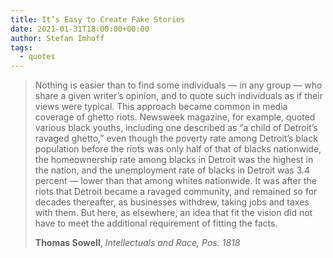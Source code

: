 ```yaml
---
title: It’s Easy to Create Fake Stories
date: 2021-01-31T18:00:00+00:00
author: Stefan Imhoff
tags:
  - quotes
---
```


> Nothing is easier than to find some individuals — in any group — who share a given writer’s opinion, and to quote such individuals as if their views were typical. This approach became common in media coverage of ghetto riots. Newsweek magazine, for example, quoted various black youths, including one described as “a child of Detroit’s ravaged ghetto,” even though the poverty rate among Detroit’s black population before the riots was only half of that of blacks nationwide, the homeownership rate among blacks in Detroit was the highest in the nation, and the unemployment rate of blacks in Detroit was 3.4 percent — lower than that among whites nationwide. It was after the riots that Detroit became a ravaged community, and remained so for decades thereafter, as businesses withdrew, taking jobs and taxes with them. But here, as elsewhere, an idea that fit the vision did not have to meet the additional requirement of fitting the facts.
>
> **Thomas Sowell**, _Intellectuals and Race, Pos. 1818_
